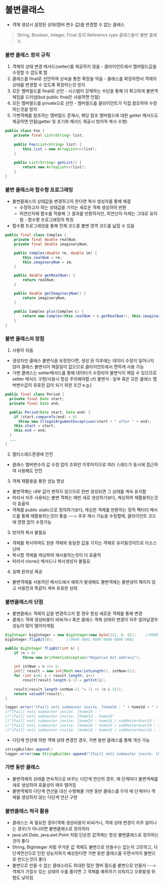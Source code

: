 # **불변클래스**
* 객체 생성시 설정된 상태(멤버 변수 값)를 변경할 수 없는 클래스
> String, Boolean, Integer, Float 등의 Reference type 클래스들이 불변 클래스

### 불변 클래스 정의 규칙
1. 객체의 상태 변경 메서드(setter)를 제공하지 않음 - 클라이언트에서 멤버필드값을 수정할 수 없도록 함
2. 클래스를 final로 선언하여 상속을 통한 확장을 막음 - 클래스를 확장하면서 객체의 상태를 변경할 수 있도록 확장하는것 방지
3. 모든 멤버필드를 final로 선언 - 시스템이 강제하는 수단을 통해 더 확고하게 불변객체임을 드러냄(but public final은 사용하면 안됨)
4. 모든 멤버필드를 private으로 선언 - 멤버필드를 클라이언트가 직접 참조하여 수정하는것을 방지
5. 가변객체를 참조하는 멤버필드 존재시, 해당 참조 멤버필드에 대한 getter 메서드도 제공하면 안됨(getter 및 초기화 메서드 제공시 방어적 복사 수행)
```java
public class Foo {
	private final List<String> list;
	
	public Foo(List<String> list) {
		this.list = new ArrayList<>(list); 
	}
	
	public List<String> getList() {
		return new ArrayList<>(list);
	}
}
```

### 불변 클래스와 함수형 프로그래밍
* 불변클래스의 상태값을 변경하고자 한다면 복사 생성자를 통해 해결
	* 수정하고자 하는 상태값을 가지는 새로운 객체 생성하여 반환
	* 피연산자에 함수를 적용해 그 결과를 반환하지만, 피연산자 자체는 그대로 유지됨 - 함수평 프로그래밍의 특징
* 함수평 프로그래밍을 통해 전체 코드중 불변 영역 코드를 넓힐 수 있음
```java
public final class Complex {
	private final double realNum;
	private final double imaginaryNum;

	public Complex(double re, double im) {
		this.realNum = re;
		this.imaginaryNum = im;
	}

	public double getRealNum() {
		return realNum;
	}

	public double getImaginaryNum() {
		return imaginaryNum;
	}
		
	public Complex plus(Complex c) {
		return new Complex(this.realNum + c.getRealNum(), this.imaginaryNum + c.imaginaryNum);
	}
}
``` 

### 불변 클래스의 장점
1. 사용이 쉬움
* 생성자만 클래스 불변식을 보장한다면, 생성 된 이후에는 데이터 수정이 일어나지 않아 클래스 불변식이 깨질일이 없으므로 클라이언트에서 편하게 사용 가능
* 가변 클래스는 setter메서드를 통해 데이터가 수정되어 불변식이 깨질 수 있으므로 setter 메서드 구현/사용시 항상 주의해야함
cf) 불변식 : 일부 혹은 모든 클래스 멤버변수값이 유효한 값이 되기 위한 조건
e.g.)
```java
public final class Period {
  private final Date start;
  private final Date end;

  public Period(Date start, Date end) {
    if (start.compareTo(end) > 0)
      throw new IllegalArgumentExceptiuon(start + " after " + end);
    this.start = start;
    this.end = end;
  }
  ...
}
```

2. 멀티스레드환경에 안전
* 클래스 멤버변수의 값 수정 없이 조회만 이루어지므로 여러 스레드가 동시에 접근하여 사용해도 안전

3. 객체 재활용을 통한 성능 향상
* 불변객체는 내부 값이 변하지 않으므로 한번 생성되면 그 상태를 계속 유지함
* 따라서 자주 사용되는 불변 객체는 매번 새로 생성하기보다, 캐싱하여 재활용하는것이 효율적
* 객체를 public static으로 정의하기보다, 캐싱한 객체를 반환하는 정적 팩터리 메서드를 통해 재활용하는것이 좋음
    ---> 추후 캐시 기능을 수정할때, 클라이언트 코드에 영향 없이 수정가능

3. 방어적 복사 불필요
* 객체를 복사하여도 원본 객체와 동일한 값을 가지는 객체로 유지될것이므로 리소스 낭비
* 복사할 객체를 캐싱하여 재사용하는것이 더 효율적
* 따라서 clone() 메서드나 복사생성자 불필요

4. 실패 원자성 제공
* 불변객체를 사용하던 메서드에서 예외가 발생해도 불변객체는 불변성이 꺠지지 않고 사용전과 똑같이 계속 유효한 상태

### 불변클래스의 단점
* 불변클래스 객체의 값을 변경하고자 할 경우 항상 새로운 객체를 통해 변경
* 클래스 객체 생성비용이 비싸거나 혹은 클래스 객체 상태의 변경이 자주 일어날경우 성능이 많이 떨어지게됨

```java
BigInteger bigInteger = new BigInteger(new byte[]{1, 0, 0});	//0000 0001 0000 0000 0000 0000
bigInteger.flipBit(0);		//0000 0001 0000 0000 0000 0001

public BigInteger flipBit(int n) {
    if (n < 0)
        throw new ArithmeticException("Negative bit address");
 
    int intNum = n >>> 5;
    int[] result = new int[Math.max(intLength(), intNum+2)];
    for (int i=0; i < result.length; i++)
        result[result.length-i-1] = getInt(i);
 
    result[result.length-intNum-1] ^= (1 << (n & 31));
    return valueOf(result);
}
```

```java
logger.error("[Fail] noti submaster invite. [homeId : " + homeId + " / subMasterUserId : " + subMasterUserId + "]", e);
//"[Fail] noti submaster invite. [homeId : "
//"[Fail] noti submaster invite. [homeId : homeId"
//"[Fail] noti submaster invite. [homeId : homeId / subMasterUserId : "
//"[Fail] noti submaster invite. [homeId : homeId / subMasterUserId : subMasterUserId"
//"[Fail] noti submaster invite. [homeId : homeId / subMasterUserId : subMasterUserId]"
```

* 다단계 연산에 의한 객체 상태 변경인 경우, 가변 동반 클래스를 통해 개선 가능

```java
stringBuilder.append()
logger.error(new StringBuilder.append("[Fail] noti submaster invite. [homeId : ".append(homeId).append(" / subMasterUserId : ").append(subMasterUserId).append("]").toString()), e);
```

### 가변 동반 클래스
* 불변객체의 상태를 연속적으로 바꾸는 다단계 연산의 경우, 매 단계마다 불변객체를 새로 생성하여 효율성이 매우 떨어짐
* 불변객체의 다단계 연산을 대신 수행해줄 가변 동반 클래스를 두어 매 단계마다 객체를 생성하지 않는 다단계 연산 구현

### 불변클래스 적극 활용
* 클래스는 꼭 필요한 경우(객체 생성비용이 비싸거나, 객체 상태 변경이 자주 일어나는 경우)가 아니라면 불변클래스로 정의하라
* java.util.Date, java.awt.Point 처럼 단순한 값객체는 항상 불변클래스로 정의하는것이 좋다
* String, BigInteger 처럼 무거운 값 객체도 불변으로 만들수는 없는지 고민하고, 다단계연산으로 인한 성능저하가 예상된다면 가변 동반 클래스를 두면서까지 불변으로 만드는것이 좋다
* 불변으로 만들 수 없는 클래스라도 최대한 많은 멤버 필드를 불변으로 만들자
	---> 객체가 가질수 있는 상태의 수를 줄이면 그 객체를 예측하기 쉬워지고 오류발생 위험도 낮아짐
